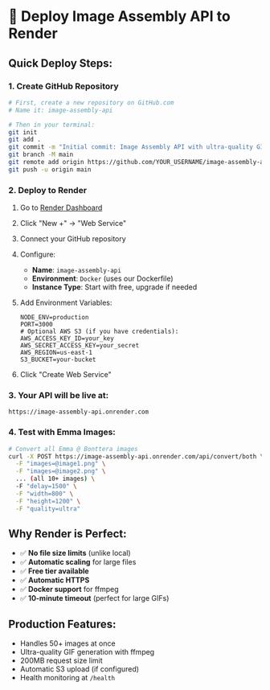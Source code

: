 # 🚀 Deploy Image Assembly API to Render

## Quick Deploy Steps:

### 1. Create GitHub Repository

```bash
# First, create a new repository on GitHub.com
# Name it: image-assembly-api

# Then in your terminal:
git init
git add .
git commit -m "Initial commit: Image Assembly API with ultra-quality GIF support"
git branch -M main
git remote add origin https://github.com/YOUR_USERNAME/image-assembly-api.git
git push -u origin main
```

### 2. Deploy to Render

1. Go to [Render Dashboard](https://dashboard.render.com)
2. Click "New +" → "Web Service"
3. Connect your GitHub repository
4. Configure:
   - **Name**: `image-assembly-api`
   - **Environment**: `Docker` (uses our Dockerfile)
   - **Instance Type**: Start with free, upgrade if needed
   
5. Add Environment Variables:
   ```
   NODE_ENV=production
   PORT=3000
   # Optional AWS S3 (if you have credentials):
   AWS_ACCESS_KEY_ID=your_key
   AWS_SECRET_ACCESS_KEY=your_secret
   AWS_REGION=us-east-1
   S3_BUCKET=your-bucket
   ```

6. Click "Create Web Service"

### 3. Your API will be live at:
```
https://image-assembly-api.onrender.com
```

### 4. Test with Emma Images:

```bash
# Convert all Emma @ Bonttera images
curl -X POST https://image-assembly-api.onrender.com/api/convert/both \
  -F "images=@image1.png" \
  -F "images=@image2.png" \
  ... (all 10+ images) \
  -F "delay=1500" \
  -F "width=800" \
  -F "height=1200" \
  -F "quality=ultra"
```

## Why Render is Perfect:

- ✅ **No file size limits** (unlike local)
- ✅ **Automatic scaling** for large files
- ✅ **Free tier available**
- ✅ **Automatic HTTPS**
- ✅ **Docker support** for ffmpeg
- ✅ **10-minute timeout** (perfect for large GIFs)

## Production Features:

- Handles 50+ images at once
- Ultra-quality GIF generation with ffmpeg
- 200MB request size limit
- Automatic S3 upload (if configured)
- Health monitoring at `/health`